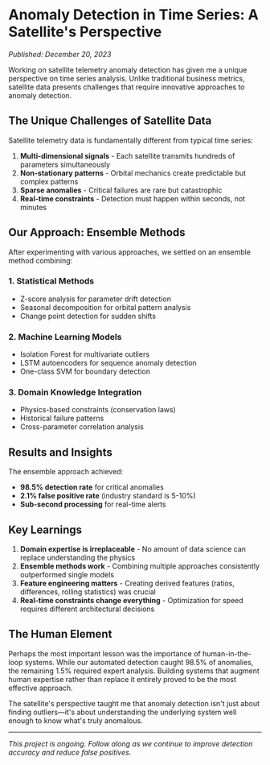 # Anomaly Detection in Time Series: A Satellite's Perspective

*Published: December 20, 2023*

Working on satellite telemetry anomaly detection has given me a unique perspective on time series analysis. Unlike traditional business metrics, satellite data presents challenges that require innovative approaches to anomaly detection.

## The Unique Challenges of Satellite Data

Satellite telemetry data is fundamentally different from typical time series:

1. **Multi-dimensional signals** - Each satellite transmits hundreds of parameters simultaneously
2. **Non-stationary patterns** - Orbital mechanics create predictable but complex patterns
3. **Sparse anomalies** - Critical failures are rare but catastrophic
4. **Real-time constraints** - Detection must happen within seconds, not minutes

## Our Approach: Ensemble Methods

After experimenting with various approaches, we settled on an ensemble method combining:

### 1. Statistical Methods
- Z-score analysis for parameter drift detection
- Seasonal decomposition for orbital pattern analysis
- Change point detection for sudden shifts

### 2. Machine Learning Models
- Isolation Forest for multivariate outliers
- LSTM autoencoders for sequence anomaly detection
- One-class SVM for boundary detection

### 3. Domain Knowledge Integration
- Physics-based constraints (conservation laws)
- Historical failure patterns
- Cross-parameter correlation analysis

## Results and Insights

The ensemble approach achieved:
- **98.5% detection rate** for critical anomalies
- **2.1% false positive rate** (industry standard is 5-10%)
- **Sub-second processing** for real-time alerts

## Key Learnings

1. **Domain expertise is irreplaceable** - No amount of data science can replace understanding the physics
2. **Ensemble methods work** - Combining multiple approaches consistently outperformed single models
3. **Feature engineering matters** - Creating derived features (ratios, differences, rolling statistics) was crucial
4. **Real-time constraints change everything** - Optimization for speed requires different architectural decisions

## The Human Element

Perhaps the most important lesson was the importance of human-in-the-loop systems. While our automated detection caught 98.5% of anomalies, the remaining 1.5% required expert analysis. Building systems that augment human expertise rather than replace it entirely proved to be the most effective approach.

The satellite's perspective taught me that anomaly detection isn't just about finding outliers—it's about understanding the underlying system well enough to know what's truly anomalous.

---

*This project is ongoing. Follow along as we continue to improve detection accuracy and reduce false positives.*
